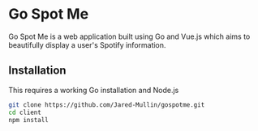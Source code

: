 # Go Spot Me

Go Spot Me is a web application built using Go and Vue.js which aims to beautifully display a user's Spotify information.

## Installation

This requires a working Go installation and Node.js

```bash
git clone https://github.com/Jared-Mullin/gospotme.git
cd client
npm install
```
